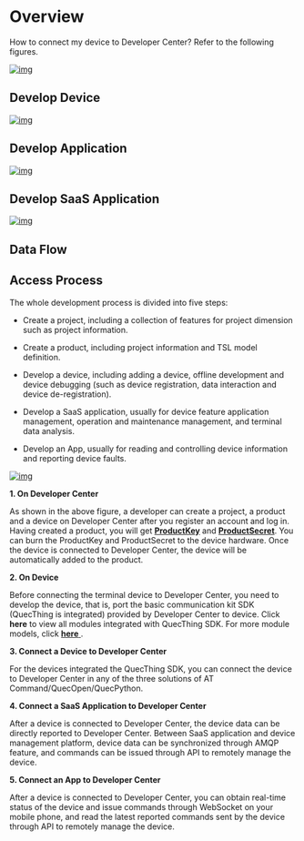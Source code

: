 # Overview

How to connect my device to Developer Center? Refer to the following figures.

<a data-fancybox title="img" href="/en/quickStart/image005.png">![img](/en/quickStart/image005.png)</a>

## **Develop Device**

<a data-fancybox title="img" href="/en/quickStart/image2022-3-10_11-34-48.png">![img](/en/quickStart/image2022-3-10_11-34-48.png)</a>


## **Develop Application**

<a data-fancybox title="img" href="/en/quickStart/image2022-3-10_10-22-13.png">![img](/en/quickStart/image2022-3-10_10-22-13.png)</a>

## **Develop SaaS Application**

<a data-fancybox title="img" href="/en/quickStart/image2022-3-10_10-22-46.png">![img](/en/quickStart/image2022-3-10_10-22-46.png)</a>

## **Data Flow**

<ALink imgurl="/en/quickStart/image2022-3-22_10-39-54.png" imgenurl="/en/quickStart/image2022-3-22_10-39-54_en.png" />


## **Access Process**

The whole development process is divided into five steps:

 - Create a project, including a collection of features for project dimension such as project information.

 - Create a product, including project information and TSL model definition.

 - Develop a device, including adding a device, offline development and device debugging (such as device registration, data interaction and device de-registration).

 - Develop a SaaS application, usually for device feature application management, operation and maintenance management, and terminal data analysis.

 - Develop an App, usually for reading and controlling device information and reporting device faults.

<a data-fancybox title="img" href="/en/quickStart/image10013.png">![img](/en/quickStart/image10013.png)</a>

**1. On Developer Center**

As shown in the above figure, a developer can create a project, a product and a device on Developer Center after you register an account and log in. Having created a product, you will get [**ProductKey**](/en/introduction/page-03.md) and [**ProductSecret**](/en/introduction/page-03.md). You can burn the ProductKey and ProductSecret to the device hardware. Once the device is connected to Developer Center, the device will be automatically added to the product.

**2. On Device**

Before connecting the terminal device to Developer Center, you need to develop the device, that is, port the basic communication kit SDK (QuecThing is integrated) provided by Developer Center to device. Click <a :href="getUrl('menuCode=MODULE_DEVL&resourceType=M', 'en')" target="_blank">**here**</a> to view all modules integrated with QuecThing SDK. For more module models, click [**here** ](https://yiyuanznsb.tmall.com/shop/view_shop.htm). 

**3. Connect a Device to Developer Center**

For the devices integrated the QuecThing SDK, you can connect the device to Developer Center in any of the three solutions of AT Command/QuecOpen/QuecPython.

**4. Connect a SaaS Application to Developer Center**

After a device is connected to Developer Center, the device data can be directly reported to Developer Center. Between SaaS application and device management platform, device data can be synchronized through AMQP feature, and commands can be issued through API to remotely manage the device.

**5. Connect an App to Developer Center**

After a device is connected to Developer Center, you can obtain real-time status of the device and issue commands through WebSocket on your mobile phone, and read the latest reported commands sent by the device through API to remotely manage the device.

